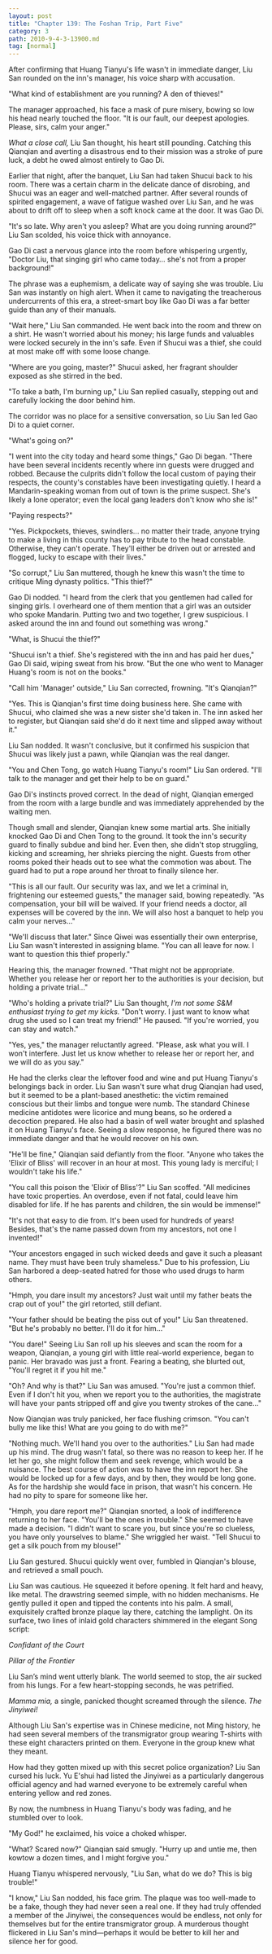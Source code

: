 ```yaml
---
layout: post
title: "Chapter 139: The Foshan Trip, Part Five"
category: 3
path: 2010-9-4-3-13900.md
tag: [normal]
---
```


After confirming that Huang Tianyu's life wasn't in immediate danger, Liu San rounded on the inn's manager, his voice sharp with accusation.

"What kind of establishment are you running? A den of thieves!"

The manager approached, his face a mask of pure misery, bowing so low his head nearly touched the floor. "It is our fault, our deepest apologies. Please, sirs, calm your anger."

*What a close call,* Liu San thought, his heart still pounding. Catching this Qianqian and averting a disastrous end to their mission was a stroke of pure luck, a debt he owed almost entirely to Gao Di.

Earlier that night, after the banquet, Liu San had taken Shucui back to his room. There was a certain charm in the delicate dance of disrobing, and Shucui was an eager and well-matched partner. After several rounds of spirited engagement, a wave of fatigue washed over Liu San, and he was about to drift off to sleep when a soft knock came at the door. It was Gao Di.

"It's so late. Why aren't you asleep? What are you doing running around?" Liu San scolded, his voice thick with annoyance.

Gao Di cast a nervous glance into the room before whispering urgently, "Doctor Liu, that singing girl who came today… she's not from a proper background!"

The phrase was a euphemism, a delicate way of saying she was trouble. Liu San was instantly on high alert. When it came to navigating the treacherous undercurrents of this era, a street-smart boy like Gao Di was a far better guide than any of their manuals.

"Wait here," Liu San commanded. He went back into the room and threw on a shirt. He wasn't worried about his money; his large funds and valuables were locked securely in the inn's safe. Even if Shucui was a thief, she could at most make off with some loose change.

"Where are you going, master?" Shucui asked, her fragrant shoulder exposed as she stirred in the bed.

"To take a bath, I'm burning up," Liu San replied casually, stepping out and carefully locking the door behind him.

The corridor was no place for a sensitive conversation, so Liu San led Gao Di to a quiet corner.

"What's going on?"

"I went into the city today and heard some things," Gao Di began. "There have been several incidents recently where inn guests were drugged and robbed. Because the culprits didn't follow the local custom of paying their respects, the county's constables have been investigating quietly. I heard a Mandarin-speaking woman from out of town is the prime suspect. She's likely a lone operator; even the local gang leaders don't know who she is!"

"Paying respects?"

"Yes. Pickpockets, thieves, swindlers... no matter their trade, anyone trying to make a living in this county has to pay tribute to the head constable. Otherwise, they can't operate. They'll either be driven out or arrested and flogged, lucky to escape with their lives."

"So corrupt," Liu San muttered, though he knew this wasn't the time to critique Ming dynasty politics. "This thief?"

Gao Di nodded. "I heard from the clerk that you gentlemen had called for singing girls. I overheard one of them mention that a girl was an outsider who spoke Mandarin. Putting two and two together, I grew suspicious. I asked around the inn and found out something was wrong."

"What, is Shucui the thief?"

"Shucui isn't a thief. She's registered with the inn and has paid her dues," Gao Di said, wiping sweat from his brow. "But the one who went to Manager Huang's room is not on the books."

"Call him 'Manager' outside," Liu San corrected, frowning. "It's Qianqian?"

"Yes. This is Qianqian's first time doing business here. She came with Shucui, who claimed she was a new sister she'd taken in. The inn asked her to register, but Qianqian said she'd do it next time and slipped away without it."

Liu San nodded. It wasn't conclusive, but it confirmed his suspicion that Shucui was likely just a pawn, while Qianqian was the real danger.

"You and Chen Tong, go watch Huang Tianyu's room!" Liu San ordered. "I'll talk to the manager and get their help to be on guard."

Gao Di's instincts proved correct. In the dead of night, Qianqian emerged from the room with a large bundle and was immediately apprehended by the waiting men.

Though small and slender, Qianqian knew some martial arts. She initially knocked Gao Di and Chen Tong to the ground. It took the inn's security guard to finally subdue and bind her. Even then, she didn't stop struggling, kicking and screaming, her shrieks piercing the night. Guests from other rooms poked their heads out to see what the commotion was about. The guard had to put a rope around her throat to finally silence her.

"This is all our fault. Our security was lax, and we let a criminal in, frightening our esteemed guests," the manager said, bowing repeatedly. "As compensation, your bill will be waived. If your friend needs a doctor, all expenses will be covered by the inn. We will also host a banquet to help you calm your nerves..."

"We'll discuss that later." Since Qiwei was essentially their own enterprise, Liu San wasn't interested in assigning blame. "You can all leave for now. I want to question this thief properly."

Hearing this, the manager frowned. "That might not be appropriate. Whether you release her or report her to the authorities is your decision, but holding a private trial..."

"Who's holding a private trial?" Liu San thought, *I'm not some S&M enthusiast trying to get my kicks.* "Don't worry. I just want to know what drug she used so I can treat my friend!" He paused. "If you're worried, you can stay and watch."

"Yes, yes," the manager reluctantly agreed. "Please, ask what you will. I won't interfere. Just let us know whether to release her or report her, and we will do as you say."

He had the clerks clear the leftover food and wine and put Huang Tianyu's belongings back in order. Liu San wasn't sure what drug Qianqian had used, but it seemed to be a plant-based anesthetic: the victim remained conscious but their limbs and tongue were numb. The standard Chinese medicine antidotes were licorice and mung beans, so he ordered a decoction prepared. He also had a basin of well water brought and splashed it on Huang Tianyu's face. Seeing a slow response, he figured there was no immediate danger and that he would recover on his own.

"He'll be fine," Qianqian said defiantly from the floor. "Anyone who takes the 'Elixir of Bliss' will recover in an hour at most. This young lady is merciful; I wouldn't take his life."

"You call this poison the 'Elixir of Bliss'?" Liu San scoffed. "All medicines have toxic properties. An overdose, even if not fatal, could leave him disabled for life. If he has parents and children, the sin would be immense!"

"It's not that easy to die from. It's been used for hundreds of years! Besides, that's the name passed down from my ancestors, not one I invented!"

"Your ancestors engaged in such wicked deeds and gave it such a pleasant name. They must have been truly shameless." Due to his profession, Liu San harbored a deep-seated hatred for those who used drugs to harm others.

"Hmph, you dare insult my ancestors? Just wait until my father beats the crap out of you!" the girl retorted, still defiant.

"Your father should be beating the piss out of you!" Liu San threatened. "But he's probably no better. I'll do it for him..."

"You dare!" Seeing Liu San roll up his sleeves and scan the room for a weapon, Qianqian, a young girl with little real-world experience, began to panic. Her bravado was just a front. Fearing a beating, she blurted out, "You'll regret it if you hit me."

"Oh? And why is that?" Liu San was amused. "You're just a common thief. Even if I don't hit you, when we report you to the authorities, the magistrate will have your pants stripped off and give you twenty strokes of the cane..."

Now Qianqian was truly panicked, her face flushing crimson. "You can't bully me like this! What are you going to do with me?"

"Nothing much. We'll hand you over to the authorities." Liu San had made up his mind. The drug wasn't fatal, so there was no reason to keep her. If he let her go, she might follow them and seek revenge, which would be a nuisance. The best course of action was to have the inn report her. She would be locked up for a few days, and by then, they would be long gone. As for the hardship she would face in prison, that wasn't his concern. He had no pity to spare for someone like her.

"Hmph, you dare report me?" Qianqian snorted, a look of indifference returning to her face. "You'll be the ones in trouble." She seemed to have made a decision. "I didn't want to scare you, but since you're so clueless, you have only yourselves to blame." She wriggled her waist. "Tell Shucui to get a silk pouch from my blouse!"

Liu San gestured. Shucui quickly went over, fumbled in Qianqian's blouse, and retrieved a small pouch.

Liu San was cautious. He squeezed it before opening. It felt hard and heavy, like metal. The drawstring seemed simple, with no hidden mechanisms. He gently pulled it open and tipped the contents into his palm. A small, exquisitely crafted bronze plaque lay there, catching the lamplight. On its surface, two lines of inlaid gold characters shimmered in the elegant Song script:

*Confidant of the Court*

*Pillar of the Frontier*

Liu San’s mind went utterly blank. The world seemed to stop, the air sucked from his lungs. For a few heart-stopping seconds, he was petrified.

*Mamma mia,* a single, panicked thought screamed through the silence. *The Jinyiwei!*

Although Liu San's expertise was in Chinese medicine, not Ming history, he had seen several members of the transmigrator group wearing T-shirts with these eight characters printed on them. Everyone in the group knew what they meant.

How had they gotten mixed up with this secret police organization? Liu San cursed his luck. Yu E'shui had listed the Jinyiwei as a particularly dangerous official agency and had warned everyone to be extremely careful when entering yellow and red zones.

By now, the numbness in Huang Tianyu's body was fading, and he stumbled over to look.

"My God!" he exclaimed, his voice a choked whisper.

"What? Scared now?" Qianqian said smugly. "Hurry up and untie me, then kowtow a dozen times, and I might forgive you."

Huang Tianyu whispered nervously, "Liu San, what do we do? This is big trouble!"

"I know," Liu San nodded, his face grim. The plaque was too well-made to be a fake, though they had never seen a real one. If they had truly offended a member of the Jinyiwei, the consequences would be endless, not only for themselves but for the entire transmigrator group. A murderous thought flickered in Liu San's mind—perhaps it would be better to kill her and silence her for good.